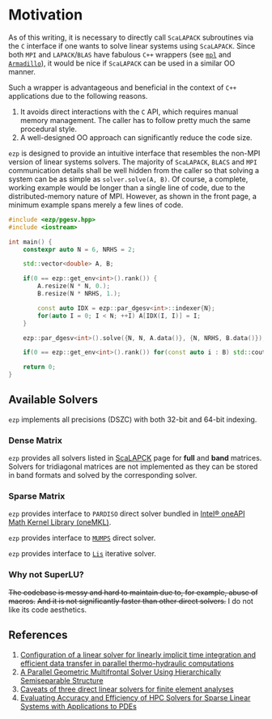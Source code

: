 # Motivation

As of this writing, it is necessary to directly call `ScaLAPACK` subroutines via the `C` interface if one wants to solve linear systems using `ScaLAPACK`.
Since both `MPI` and `LAPACK`/`BLAS` have fabulous `C++` wrappers (see [`mpl`](https://github.com/rabauke/mpl) and [`Armadillo`](https://arma.sourceforge.net/download.html)), it would be nice if `ScaLAPACK` can be used in a similar OO manner.

Such a wrapper is advantageous and beneficial in the context of `C++` applications due to the following reasons.

1. It avoids direct interactions with the `C` API, which requires manual memory management.
   The caller has to follow pretty much the same procedural style.
2. A well-designed OO approach can significantly reduce the code size.

`ezp` is designed to provide an intuitive interface that resembles the non-MPI version of linear systems solvers.
The majority of `ScaLAPACK`, `BLACS` and `MPI` communication details shall be well hidden from the caller so that solving a system can be as simple as `solver.solve(A, B)`.
Of course, a complete, working example would be longer than a single line of code, due to the distributed-memory nature of MPI.
However, as shown in the front page, a minimum example spans merely a few lines of code.

```cpp
#include <ezp/pgesv.hpp>
#include <iostream>

int main() {
    constexpr auto N = 6, NRHS = 2;

    std::vector<double> A, B;

    if(0 == ezp::get_env<int>().rank()) {
        A.resize(N * N, 0.);
        B.resize(N * NRHS, 1.);

        const auto IDX = ezp::par_dgesv<int>::indexer{N};
        for(auto I = 0; I < N; ++I) A[IDX(I, I)] = I;
    }

    ezp::par_dgesv<int>().solve({N, N, A.data()}, {N, NRHS, B.data()});

    if(0 == ezp::get_env<int>().rank()) for(const auto i : B) std::cout << i << '\n';

    return 0;
}
```

## Available Solvers

`ezp` implements all precisions (DSZC) with both 32-bit and 64-bit indexing.

### Dense Matrix

`ezp` provides all solvers listed in [ScaLAPCK](https://www.netlib.org/scalapack/slug/node44.html) page for **full** and **band** matrices.
Solvers for tridiagonal matrices are not implemented as they can be stored in band formats and solved by the corresponding solver.

### Sparse Matrix

`ezp` provides interface to `PARDISO` direct solver bundled in [Intel® oneAPI Math Kernel Library (oneMKL)](https://www.intel.com/content/www/us/en/docs/onemkl/developer-reference-c/2025-1/cluster-sparse-solver.html).

`ezp` provides interface to [`MUMPS`](https://mumps-solver.org/) direct solver.

`ezp` provides interface to [`Lis`](http://www.ssisc.org/lis/) iterative solver.

### Why not SuperLU?

~~The codebase is messy and hard to maintain due to, for example, abuse of macros.~~
~~And it is not significantly faster than other direct solvers.~~
I do not like its code aesthetics.

## References

1. [Configuration of a linear solver for linearly implicit time integration and efficient data transfer in parallel thermo-hydraulic computations](https://mediatum.ub.tum.de/doc/1486743/0996759907923.pdf)
2. [A Parallel Geometric Multifrontal Solver Using Hierarchically Semiseparable Structure](https://doi.org/10.1145/2830569)
3. [Caveats of three direct linear solvers for finite element analyses](https://doi.org/10.1002/nme.7545)
4. [Evaluating Accuracy and Efficiency of HPC Solvers for Sparse Linear Systems with Applications to PDEs](https://doi.org/10.48550/arXiv.2201.05413)
